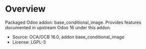 # Overview

Packaged Odoo addon: base_conditional_image. Provides features documented in upstream Odoo 16 under this addon.

- Source: OCA/OCB 16.0, addon base_conditional_image
- License: LGPL-3

